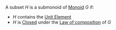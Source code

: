 A subset $H$ is a submonoid of [Monoid](./Monoid.md) $G$ if:  
- $H$ contains the [Unit Element](../Unit-Element.md)  
- $H$ is [Closed](../Closure.md#Closed%20under%20law%20of%20composition) under the [Law of composition](../Law-of-composition.md) of $G$